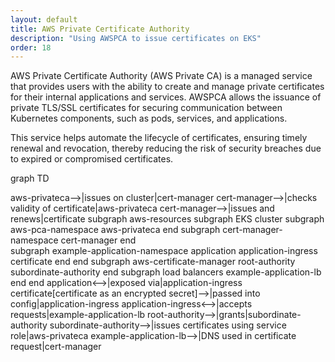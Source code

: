 ```yaml
---
layout: default
title: AWS Private Certificate Authority
description: "Using AWSPCA to issue certificates on EKS"
order: 18
---
```


AWS Private Certificate Authority (AWS Private CA) is a managed service that provides users with the ability to create and manage private certificates for their internal applications and services. AWSPCA allows the issuance of private TLS/SSL certificates for securing communication between Kubernetes components, such as pods, services, and applications. 

This service helps automate the lifecycle of certificates, ensuring timely renewal and revocation, thereby reducing the risk of security breaches due to expired or compromised certificates. 


<div class="mermaid" markdown="0">
graph TD
  
aws-privateca-->|issues on cluster|cert-manager
cert-manager-->|checks validity of certificate|aws-privateca
cert-manager-->|issues and renews|certificate
subgraph aws-resources
subgraph EKS cluster
        subgraph aws-pca-namespace
            aws-privateca
        end
        subgraph cert-manager-namespace
            cert-manager
        end  
        subgraph example-application-namespace
            application
            application-ingress
            certificate
        end
  end
    subgraph aws-certificate-manager
        root-authority
        subordinate-authority
    end
    subgraph load balancers
        example-application-lb
    end
    end
application<-->|exposed via|application-ingress
certificate[certificate as an encrypted secret]-->|passed into config|application-ingress
application-ingress<-->|accepts requests|example-application-lb
root-authority-->|grants|subordinate-authority
subordinate-authority-->|issues certificates using service role|aws-privateca
example-application-lb-->|DNS used in certificate request|cert-manager
</div>